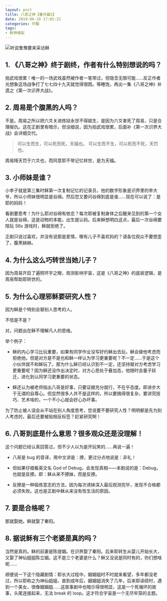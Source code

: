 ```yaml
---
layout: post
title: 八哥之神【番外篇5】
date: 2019-06-18 17:05:22
categories: 吓醒
tags:
- 鲸神魂裂
---
```

![听说鲁豫要来采访稣](/images/2019/20190207-luyu.jpg)

## 1. 《八哥之神》终于剧终，作者有什么特别想说的吗？

拍武戏很累！唯一的一场武戏虽然被作者一笔带过，但隐含无限可能……反正作者光想象这场战争打了七七四十九天就觉得很困。等睡饱，再出一集《八哥之神》补遗之《第一次识界大战》。

## 2. 周易是个腹黑的人吗？

不是。周易之所以把六爻关进炼狱永世不得超生，是因为六爻害死了周易，只是合理报仇。这在正剧里有暗示，但没细说，因为拍武戏很累，后面补《第一次识界大战》会详细交代。

> 可以生而生，可以死而死，天福也。
> 可以生而不生，可以死而不死，天罚也。

周易降天罚于六爻也，而同意耶不带记忆转世，是为天福。

## 3. 小师妹是谁？

小李子就是第三集时稣第一次复制记忆的记录员，他的数字形象是识界里的李大爷，所以小师妹很明显是谷绵。然后您又要问谷绵到底是谁……现在可以说了：是耶的妈妈！

看剧要思考！为什么耶对谷绵有依恋？每次耶被复制身体之后醒来见到的第一个女人就是谷绵，这是动物的本能，出生就认妈。后来稣想明白这点，最后一次谷绵要陪玩 S6x 游戏时，稣就拒绝了。

正剧只说过喜欢，并没有说那是爱情，哪有儿子不喜欢妈的？请各位观众不要想歪了，腹黑赫赫。

## 4. 为什么这么巧转世当她儿子？

因为周易开启了遍照环宇之眼，观测影响宇宙，这是《八哥之神》的底层逻辑，是周易帮助耶转世的。

## 5. 为什么心理邪稣要研究人性？

因为稣是个特别会替别人思考的人。

不信是不是？

对，问题出在稣不理解凡人的思维。

举个例子：

- 稣的内心学习比玩重要，如果有同学作业没写好约稣出去玩，稣会替他考虑而拒绝他。但是对方是不是也和稣一样认为学习更重要呢？不一定……于是这个小伙伴就不和稣玩了。那为什么稣已经认识到不一定，还坚持替对方考虑学习更重要呢？因为稣还没作出决定时，对方心思处于叠加态，他随时会量子跃迁，进化到认同学习更重要的状态。

- 稣还认为被老师指出八哥是好事，只要证据充分就行，不在乎态度。即进步大于无谓的自尊心。但显然很多人并不是这样的，所以要搞得很复杂，要讲究技巧、艺术啥的，一个不小心就会好心办坏事。

为了防止被人误会从不站在别人角度思考，您说要不要研究人性？明明都是先为别人考虑的，最后还要被贴相反标签？赶紧研究啊！

## 6. 八哥到底是什么意思？很多观众还是没理解！

这个问题已经认真回答过，但不少人以为是开玩笑的……再说一遍！

- 八哥是 bug 的音译，用中文讲是：撩，更过分点地说是：非礼！

- 但如果仔细看英文名 God of Debug，会发现真相——本剧说的是：Debug，也就是反撩。即：稣从来不撩妹，而是反撩。

- 反撩是一种锻炼意志的方法，因为每次诱妹深入最后观测完毕，发现不合格都必须失败。这也是正剧中稣从来没有性生活的原因。

## 7. 要是合格呢？

那就娶她。稣就娶了秦阳。

## 8. 据说稣有三个老婆是真的吗？

当然是真的。稣的前妻是陈提姻。在识界娶了秦阳。后来耶转生从婴儿开始长大，又娶了神仙姐姐陈立姻。这不是三个老婆是什么？稣又没说是同时有的，你们想啥呢……

顺便说一下这个隐藏剧情：耶长大过程中，姻姻姐时不时就来看望，多年都没老过，所以耶称之为神仙姐姐，直到成年后，姻姻姐消失了几年，后来耶读硕时，遇到一个美女，很像姻姻姐……这故事剧中也暗示得很明显，这是一个死循环的故事，头尾连接起来，无法 break 的 loop。这才符合宇宙是一个无尽牢笼的主题。
